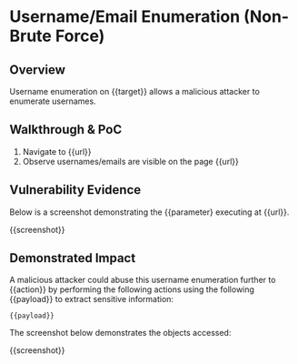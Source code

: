 # Username/Email Enumeration (Non-Brute Force)

## Overview

<!--
Provide a 1-2 sentence description - see http://cveproject.github.io/docs/content/key-details-phrasing.pdf for tips

This format is a good guide:
[VULNTYPE] in [COMPONENT] in [APPLICATION] allows [ATTACKER] to [IMPACT] via [VECTOR]
 
-->

Username enumeration on {{target}} allows a malicious attacker to enumerate usernames.

## Walkthrough & PoC

<!--
Provide a step-by-step walkthrough on how to access the vulnerable injection point, and how to exploit the vulnerability.
Adding a dot-pointed walkthrough with relevant screenshots will speed triage time and result in faster rewards!
-->

1. Navigate to {{url}}
1. Observe usernames/emails are visible on the page {{url}}

## Vulnerability Evidence

<!--
Your submission MUST include evidence of the vulnerability and not be theoretical in nature.

For a user enumeration vulnerability, please include a simple URL or HTTP payload that can be executed to easily demonstrate and reproduce the issue. 
-->

Below is a screenshot demonstrating the {{parameter} executing at {{url}}.

{{screenshot}}

## Demonstrated Impact

<!--
Attempt to escalate the username enumeration to perform additional actions (such as performing additional enumeration which may not initially be present exposing additional PII. If this is possible, provide a full proof-of-concept here. Adding a dot-pointed walkthrough with relevant screenshots will speed triage time and result in faster rewards!
--> 

A malicious attacker could abuse this username enumeration further to {{action}} by performing the following actions using the following {{payload}} to extract sensitive information:

```
{{payload}}
```

The screenshot below demonstrates the objects accessed:

{{screenshot}}